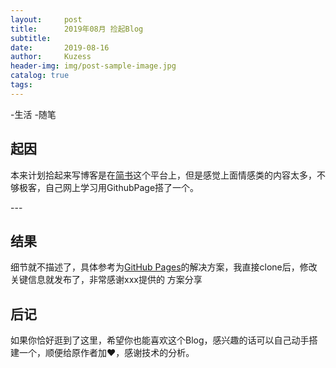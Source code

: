 ```yaml
---
layout:     post
title:      2019年08月 捡起Blog
subtitle:   
date:       2019-08-16
author:     Kuzess
header-img: img/post-sample-image.jpg
catalog: true
tags:
---
```

  -生活
  -随笔
> 


## 起因

本来计划拾起来写博客是在[简书](www.jianshu.com)这个平台上，但是感觉上面情感类的内容太多，不够极客，自己网上学习用GithubPage搭了一个。

<p id = "build"></p>
---

## 结果

细节就不描述了，具体参考为[GitHub Pages](https://huangxuan.me/)的解决方案，我直接clone后，修改关键信息就发布了，非常感谢xxx提供的
方案分享

## 后记

如果你恰好逛到了这里，希望你也能喜欢这个Blog，感兴趣的话可以自己动手搭建一个，顺便给原作者加❤，感谢技术的分析。



